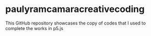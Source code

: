 # paulyramcamaracreativecoding
This GitHub repository showcases the copy of codes that I used to complete the works in p5.js
